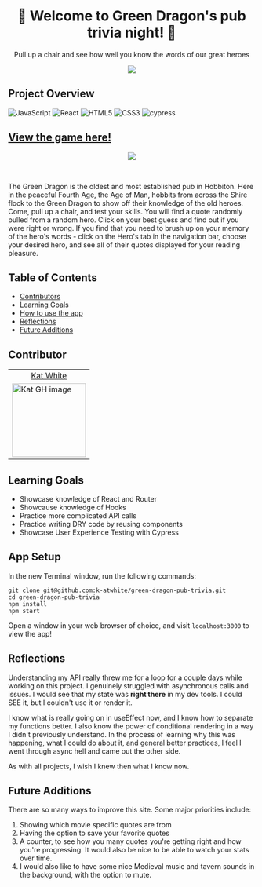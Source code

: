 <h1 align="center"> 🐉 Welcome to Green Dragon's pub trivia night! 🐉 </h1>

<p align="center">Pull up a chair and see how well you know the words of our great heroes</p>

<p align="center"><img src="https://user-images.githubusercontent.com/49215782/128087755-4f08df58-4236-40fa-97c1-f439c8ad10cb.png"></p>


## Project Overview

  ![JavaScript](https://img.shields.io/badge/javascript-%23323330.svg?style=for-the-badge&logo=javascript&logoColor=%23F7DF1E)
  ![React](https://img.shields.io/badge/react-%2320232a.svg?style=for-the-badge&logo=react&logoColor=%2361DAFB)
  ![HTML5](https://img.shields.io/badge/html5-%23E34F26.svg?style=for-the-badge&logo=html5&logoColor=white)
  ![CSS3](https://img.shields.io/badge/css3-%231572B6.svg?style=for-the-badge&logo=css3&logoColor=white)
  ![cypress](https://img.shields.io/badge/-cypress-%23E5E5E5?style=for-the-badge&logo=cypress&logoColor=058a5e)
  
  

## [View the game here!](https://green-dragon-pub-trivia.herokuapp.com/)
<p align="center"><img src=https://media.giphy.com/media/ytLsgypRyRZkbMHxxD/giphy.gif ></p>

<!-- <p align="center"><img src=RESPONSIVE
 ></p> -->

<br>

The Green Dragon is the oldest and most established pub in Hobbiton. Here in the peaceful Fourth Age, the Age of Man, hobbits from across the Shire flock to the Green Dragon to show off their knowledge of the old heroes. Come, pull up a chair, and test your skills. You will find a quote randomly pulled from a random hero. Click on your best guess and find out if you were right or wrong. If you find that you need to brush up on your memory of the hero's words - click on the Hero's tab in the navigation bar, choose your desired hero, and see all of their quotes displayed for your reading pleasure.

 
## Table of Contents

- [Contributors](https://github.com/k-atwhite/green-dragon-pub-trivia/blob/main/README.md#contributor)
- [Learning Goals](https://github.com/k-atwhite/green-dragon-pub-trivia/blob/main/README.md#learning-goals)
- [How to use the app](https://github.com/k-atwhite/green-dragon-pub-trivia/blob/main/README.md#app-setup)
- [Reflections](https://github.com/k-atwhite/green-dragon-pub-trivia/blob/main/README.md#reflections)
- [Future Additions](https://github.com/k-atwhite/green-dragon-pub-trivia/blob/main/README.md#future-additions--reflections)
 
## Contributor
<table>
  <tr>
    <td align="center"> <a href="https://github.com/k-atwhite">Kat White</td>
  </tr>
    <td><img src="https://avatars.githubusercontent.com/u/49215782?v=4" alt="Kat GH image" width="150" height="auto" /></td>
</table>

## Learning Goals

- Showcase knowledge of React and Router
- Showcause knowledge of Hooks
- Practice more complicated API calls
- Practice writing DRY code by reusing components
- Showcase User Experience Testing with Cypress


## App Setup

In the new Terminal window, run the following commands:


`git clone git@github.com:k-atwhite/green-dragon-pub-trivia.git`  
`cd green-dragon-pub-trivia`  
`npm install`  
`npm start`  

Open a window in your web browser of choice, and visit `localhost:3000` to view the app!

## Reflections
Understanding my API really threw me for a loop for a couple days while working on this project. I genuinely struggled with asynchronous calls and issues. I would see that my state was **right there** in my dev tools. I could SEE it, but I couldn't use it or render it. 

I know what is really going on in useEffect now, and I know how to separate my functions better. I also know the power of conditional rendering in a way I didn't previously understand. In the process of learning why this was happening, what I could do about it, and general better practices, I feel I went through async hell and came out the other side.

As with all projects, I wish I knew then what I know now.

## Future Additions

There are so many ways to improve this site. Some major priorities include:

1. Showing which movie specific quotes are from
2. Having the option to save your favorite quotes
3. A counter, to see how you many quotes you're getting right and how you're progressing. It would also be nice to be able to watch your stats over time.
4. I would also like to have some nice Medieval music and tavern sounds in the background, with the option to mute. 
